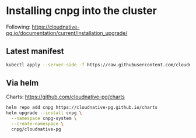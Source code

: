 # Installing cnpg into the cluster
Following: https://cloudnative-pg.io/documentation/current/installation_upgrade/
## Latest manifest
```bash
kubectl apply --server-side -f https://raw.githubusercontent.com/cloudnative-pg/cloudnative-pg/release-1.27/releases/cnpg-1.27.0.yaml
```

## Via helm
Charts: https://github.com/cloudnative-pg/charts
```bash
helm repo add cnpg https://cloudnative-pg.github.io/charts
helm upgrade --install cnpg \
  --namespace cnpg-system \
  --create-namespace \
  cnpg/cloudnative-pg
```
